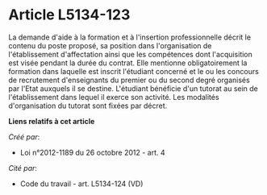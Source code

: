 # Article L5134-123

La demande d'aide à la formation et à l'insertion professionnelle décrit le contenu du poste proposé, sa position dans
l'organisation de l'établissement d'affectation ainsi que les compétences dont l'acquisition est visée pendant la durée du
contrat. Elle mentionne obligatoirement la formation dans laquelle est inscrit l'étudiant concerné et le ou les concours de
recrutement d'enseignants du premier ou du second degré organisés par l'Etat auxquels il se destine. L'étudiant bénéficie
d'un tutorat au sein de l'établissement dans lequel il exerce son activité. Les modalités d'organisation du tutorat sont
fixées par décret.

**Liens relatifs à cet article**

_Créé par_:

  - Loi n°2012-1189 du 26 octobre 2012 - art. 4

_Cité par_:

  - Code du travail - art. L5134-124 (VD)
